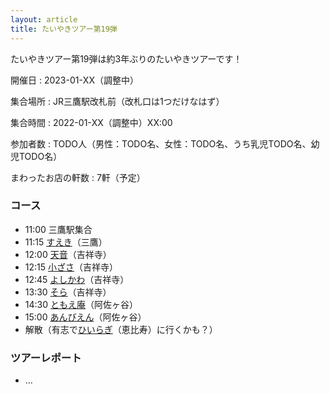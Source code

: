 ```yaml
---
layout: article
title: たいやきツアー第19弾
---
```


たいやきツアー第19弾は約3年ぶりのたいやきツアーです！

開催日
: 2023-01-XX（調整中）

集合場所
: JR三鷹駅改札前（改札口は1つだけなはず）

集合時間
: 2022-01-XX（調整中）XX:00

参加者数
: TODO人（男性：TODO名、女性：TODO名、うち乳児TODO名、幼児TODO名）

まわったお店の軒数
: 7軒（予定）

### コース

* 11:00 三鷹駅集合
* 11:15 [すえき](https://www.facebook.com/sueki2019/)（三鷹）
* 12:00 [天音](https://tabelog.com/tokyo/A1320/A132001/13019467/)（吉祥寺）
* 12:15 [小ざさ](https://www.ozasa.co.jp/)（吉祥寺）
* 12:45 [よしかわ](http://yoshikawa.html.xdomain.jp/)（吉祥寺）
* 13:30 [そら](https://twitter.com/taiyakisora)（吉祥寺）
* 14:30 [ともえ庵](https://tomoean.net/)（阿佐ヶ谷）
* 15:00 [あんびえん](https://www.facebook.com/annbienn0000/)（阿佐ヶ谷）
* 解散（有志で[ひいらぎ](https://twitter.com/taiyaki_hiiragi)（恵比寿）に行くかも？）

### ツアーレポート

  * ...
